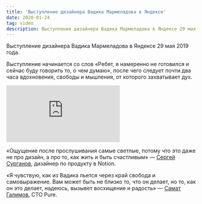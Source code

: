 ```yaml
---
title: 'Выступление дизайнера Вадика Мармеладова в Яндексe'
date: 2020-01-24
tag: video
description: Выступление дизайнера Вадика Мармеладова в Яндексе 29 мая 2019 года.
---
```


Выступление дизайнера Вадика Мармеладова в Яндексе 29 мая 2019 года.

Выступление начинается со слов «Ребят, я намеренно не готовился и сейчас буду говорить то, о чем думаю», после чего следует почти два часа вдохновения, свободы и мышления, от которого захватывает дух.

<div class="youtube"><iframe src="https://www.youtube.com/embed/CKBA-ABD1Fw" frameborder="0" allowfullscreen></iframe></div>

«Ощущение после прослушивания самые светлые, потому что это даже не про дизайн, а про то, как жить и быть счастливым» — [Сергей Сурганов](https://t.me/internet9000/4377), дизайнер по продукту в Notion.

«Я чувствую, как из Вадика льется через край свобода и самовыражение. Вам может быть не близко то, что он делает, но то, как он это делает, надеюсь, вызывет восхищение и радость» — [Самат Галимов](https://t.me/ctodaily/952), CTO Pure.
